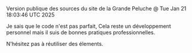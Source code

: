 Version publique des sources du site de la Grande Peluche @ Tue Jan 21 18:03:46 UTC 2025

Je sais que le code n'est pas parfait,
Cela reste un développement personnel mais il suis de bonnes pratiques professionnelles.

N'hésitez pas à réutiliser des élements.

